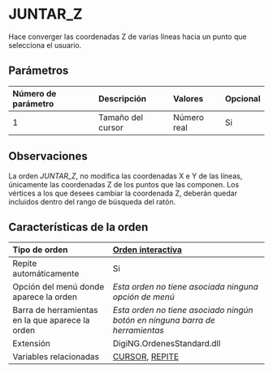 # JUNTAR\_Z

Hace converger las coordenadas Z de varias líneas hacia un punto que selecciona el usuario.

## Parámetros

| Número de parámetro | Descripción | Valores | Opcional |
| :--- | :--- | :--- | :--- |
| 1 | Tamaño del cursor | Número real | Si |

## Observaciones

La orden _JUNTAR\_Z_, no modifica las coordenadas X e Y de las líneas, únicamente las coordenadas Z de los puntos que las componen. Los vértices a los que desees cambiar la coordenada Z, deberán quedar incluidos dentro del rango de búsqueda del ratón.

## Características de la orden

| Tipo de orden | [Orden interactiva]() |
| :--- | :--- |
| Repite automáticamente | Si |
| Opción del menú donde aparece la orden | _Esta orden no tiene asociada ninguna opción de menú_ |
| Barra de herramientas en la que aparece la orden | _Esta orden no tiene asociado ningún botón en ninguna barra de herramientas_ |
| Extensión | DigiNG.OrdenesStandard.dll |
| Variables relacionadas | [CURSOR](CURSOR.html), [REPITE](REPITE.html) |

